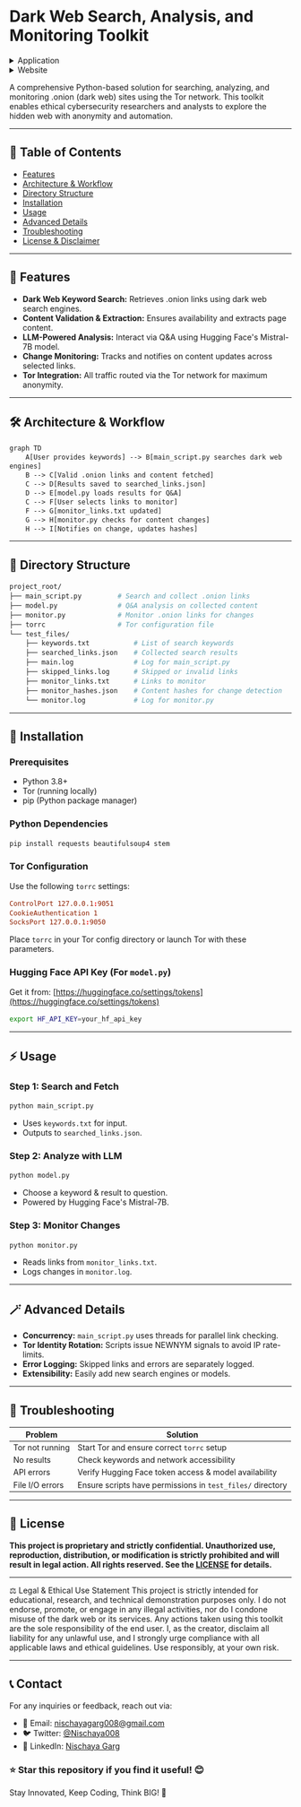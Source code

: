 # Dark Web Search, Analysis, and Monitoring Toolkit

<details>
  <summary>Application</summary>

  ![RayTracerNG Banner 1](https://github.com/Nischaya008/RayTracerNG/blob/main/RayTracerNG_Assets/Screenshot%202025-04-12%20175423.png)
</details>

<details>
  <summary>Website</summary>

  ![RayTracerNG Banner 2](https://github.com/Nischaya008/RayTracerNG/blob/main/RayTracerNG_Assets/Screenshot%202025-04-13%20202525.png)
</details>

A comprehensive Python-based solution for searching, analyzing, and monitoring .onion (dark web) sites using the Tor network. This toolkit enables ethical cybersecurity researchers and analysts to explore the hidden web with anonymity and automation.

---

## 📃 Table of Contents

* [Features](#-features)
* [Architecture & Workflow](#-architecture--workflow)
* [Directory Structure](#-directory-structure)
* [Installation](#-installation)
* [Usage](#-usage)
* [Advanced Details](#-advanced-details)
* [Troubleshooting](#-troubleshooting)
* [License & Disclaimer](#-license--disclaimer)

---

## 🚀 Features

* **Dark Web Keyword Search:** Retrieves .onion links using dark web search engines.
* **Content Validation & Extraction:** Ensures availability and extracts page content.
* **LLM-Powered Analysis:** Interact via Q\&A using Hugging Face's Mistral-7B model.
* **Change Monitoring:** Tracks and notifies on content updates across selected links.
* **Tor Integration:** All traffic routed via the Tor network for maximum anonymity.

---

## 🛠️ Architecture & Workflow

```mermaid
graph TD
    A[User provides keywords] --> B[main_script.py searches dark web engines]
    B --> C[Valid .onion links and content fetched]
    C --> D[Results saved to searched_links.json]
    D --> E[model.py loads results for Q&A]
    C --> F[User selects links to monitor]
    F --> G[monitor_links.txt updated]
    G --> H[monitor.py checks for content changes]
    H --> I[Notifies on change, updates hashes]
```

---

## 📂 Directory Structure

```bash
project_root/
├── main_script.py         # Search and collect .onion links
├── model.py               # Q&A analysis on collected content
├── monitor.py             # Monitor .onion links for changes
├── torrc                  # Tor configuration file
└── test_files/
    ├── keywords.txt           # List of search keywords
    ├── searched_links.json    # Collected search results
    ├── main.log               # Log for main_script.py
    ├── skipped_links.log      # Skipped or invalid links
    ├── monitor_links.txt      # Links to monitor
    ├── monitor_hashes.json    # Content hashes for change detection
    └── monitor.log            # Log for monitor.py
```

---

## 🚪 Installation

### Prerequisites

* Python 3.8+
* Tor (running locally)
* pip (Python package manager)

### Python Dependencies

```bash
pip install requests beautifulsoup4 stem
```

### Tor Configuration

Use the following `torrc` settings:

```conf
ControlPort 127.0.0.1:9051
CookieAuthentication 1
SocksPort 127.0.0.1:9050
```

Place `torrc` in your Tor config directory or launch Tor with these parameters.

### Hugging Face API Key (For `model.py`)

Get it from: [https://huggingface.co/settings/tokens](https://huggingface.co/settings/tokens)

```bash
export HF_API_KEY=your_hf_api_key
```

---

## ⚡ Usage

### Step 1: Search and Fetch

```bash
python main_script.py
```

* Uses `keywords.txt` for input.
* Outputs to `searched_links.json`.

### Step 2: Analyze with LLM

```bash
python model.py
```

* Choose a keyword & result to question.
* Powered by Hugging Face's Mistral-7B.

### Step 3: Monitor Changes

```bash
python monitor.py
```

* Reads links from `monitor_links.txt`.
* Logs changes in `monitor.log`.

---

## 🪄 Advanced Details

* **Concurrency:** `main_script.py` uses threads for parallel link checking.
* **Tor Identity Rotation:** Scripts issue NEWNYM signals to avoid IP rate-limits.
* **Error Logging:** Skipped links and errors are separately logged.
* **Extensibility:** Easily add new search engines or models.

---

## 🚧 Troubleshooting

| Problem         | Solution                                                   |
| --------------- | ---------------------------------------------------------- |
| Tor not running | Start Tor and ensure correct `torrc` setup                 |
| No results      | Check keywords and network accessibility                   |
| API errors      | Verify Hugging Face token access & model availability      |
| File I/O errors | Ensure scripts have permissions in `test_files/` directory |

---
## 📜 License

**This project is proprietary and strictly confidential. Unauthorized use, reproduction, distribution, or modification is strictly prohibited and will result in legal action. All rights reserved. See the [LICENSE](https://github.com/Nischaya008/ResumifyNG/blob/main/LICENSE) for details.**


---

⚖️ Legal & Ethical Use Statement
This project is strictly intended for educational, research, and technical demonstration purposes only. I do not endorse, promote, or engage in any illegal activities, nor do I condone misuse of the dark web or its services. Any actions taken using this toolkit are the sole responsibility of the end user. I, as the creator, disclaim all liability for any unlawful use, and I strongly urge compliance with all applicable laws and ethical guidelines. Use responsibly, at your own risk.

---

## 📞 Contact
For any inquiries or feedback, reach out via:
- 📧 Email: nischayagarg008@gmail.com
- 🐦 Twitter: [@Nischaya008](https://x.com/Nischaya008)
- 💼 LinkedIn: [Nischaya Garg](https://www.linkedin.com/in/nischaya008/)

### ⭐ Star this repository if you find it useful! 😊

Stay Innovated, Keep Coding, Think BIG! 🚀
